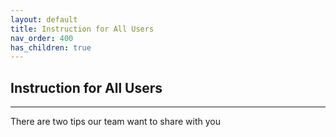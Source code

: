 ```yaml
---
layout: default
title: Instruction for All Users
nav_order: 400
has_children: true
---
```


## Instruction for All Users

---

There are two tips our team want to share with you
